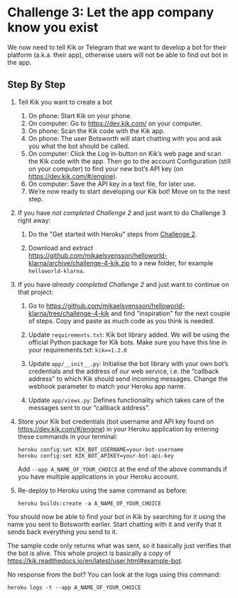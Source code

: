 # Challenge 3: Let the app company know you exist

We now need to tell Kik or Telegram that we want to develop a bot for their platform (a.k.a. their app), otherwise users will not be able to find out bot in the app.

## Step By Step

1.  Tell Kik you want to create a bot
    1.  On phone: Start Kik on your phone.
    1.  On computer: Go to https://dev.kik.com/ on your computer.
    1.  On phone: Scan the Kik code with the Kik app.
    1.  On phone: The user Botsworth will start chatting with you and ask you what the bot should be called.
    1.  On computer: Click the Log in-button on Kik’s web page and scan the Kik code with the app. Then go to the account Configuration (still on your computer) to find your new bot’s API key (on https://dev.kik.com/#/engine).
    1.  On computer: Save the API key in a text file, for later use.
    1.  We’re now ready to start developing our Kik bot! Move on to the next step.

1.  If you have _not completed Challenge 2_ and just want to do Challenge 3 right away:

    1.  Do the "Get started with Heroku" steps from [Challenge 2](./challenge-heroku.md).
        
    1.  Download and extract https://github.com/mikaelsvensson/helloworld-klarna/archive/challenge-4-kik.zip 
        to a new folder, for example ```helloworld-klarna```.

1.  If you have _already completed Challenge 2_ and just want to continue on that project:

    1.  Go to https://github.com/mikaelsvensson/helloworld-klarna/tree/challenge-4-kik and find "inspiration"
        for the next couple of steps. Copy and paste as much code as you think is needed.

    1.  Update ```requirements.txt```: Kik bot library added. We will be using the official Python package for Kik bots. 
        Make sure you have this line in your requirements.txt: ```kik==1.2.0```
    
    1.  Update ```app/__init__.py```: Initialise the bot library with your own bot’s credentials and the address of our web service, i.e. the “callback address” to which Kik should send incoming messages. Change the webhook parameter to match your Heroku app name.
    
    1.  Update ```app/views.py```: Defines functionality which takes care of the messages sent to our “callback address”.

1.  Store your Kik bot credentials (bot username and API key found on https://dev.kik.com/#/engine) in your 
    Heroku application by entering these commands in your terminal:
    
        heroku config:set KIK_BOT_USERNAME=your-bot-username
        heroku config:set KIK_BOT_APIKEY=your-bot-api-key
 
    Add ```--app A_NAME_OF_YOUR_CHOICE``` at the end of the above commands if you have multiple applications in your Heroku account.

1.  Re-deploy to Heroku using the same command as before:

        heroku builds:create -a A_NAME_OF_YOUR_CHOICE
 
You should now be able to find your bot in Kik by searching for it using the name you sent to Botsworth 
earlier. Start chatting with it and verify that it sends back everything you send to it.

The sample code only returns what was sent, so it basically just verifies that the bot is alive. This whole 
project is basically a copy of https://kik.readthedocs.io/en/latest/user.html#example-bot.

No response from the bot? You can look at the logs using this command:

    heroku logs -t --app A_NAME_OF_YOUR_CHOICE
